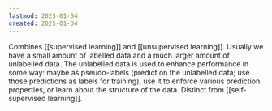 ```yaml
---
lastmod: 2025-01-04
created: 2025-01-04
---
```


Combines [[supervised learning]] and [[unsupervised learning]]. Usually we have a small amount of labelled data and a much larger amount of unlabelled data. The unlabelled data is used to enhance performance in some way: maybe as pseudo-labels (predict on the unlabelled data; use those predictions as labels for training), use it to enforce various prediction properties, or learn about the structure of the data. Distinct from [[self-supervised learning]]. 